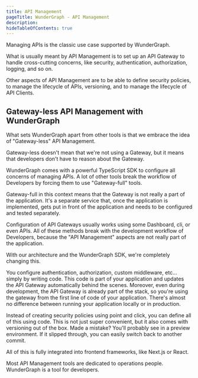 ```yaml
---
title: API Management
pageTitle: WunderGraph - API Management
description:
hideTableOfContents: true
---
```


Managing APIs is the classic use case supported by WunderGraph.

What is usually meant by API Management is to set up an API Gateway to handle cross-cutting concerns,
like security, authentication, authorization, logging, and so on.

Other aspects of API Management are to be able to define security policies,
to manage the lifecycle of APIs,
versioning,
and to manage the lifecycle of API Clients.

## Gateway-less API Management with WunderGraph

What sets WunderGraph apart from other tools is that we embrace the idea of "Gateway-less" API Management.

Gateway-less doesn't mean that we're not using a Gateway,
but it means that developers don't have to reason about the Gateway.

WunderGraph comes with a powerful TypeScript SDK to configure all concerns of managing APIs.
A lot of other tools break the workflow of Developers by forcing them to use "Gateway-full" tools.

Gateway-full in this context means that the Gateway is not really a part of the application.
It's a separate service that, once the application is implemented,
gets put in front of the application and needs to be configured and tested separately.

Configuration of API Gateways usually works using some Dashboard, cli, or even APIs.
All of these methods break with the development workflow of Developers,
because the "API Management" aspects are not really part of the application.

With our architecture and the WunderGraph SDK,
we're completely changing this.

You configure authentication, authorization, custom middleware, etc... simply by writing code.
This code is part of your application and updates the API Gateway automatically behind the scenes.
Moreover, even during development,
the API Gateway is already part of the stack,
so you're using the gateway from the first line of code of your application.
There's almost no difference between running your application locally or in production.

Instead of creating security policies using point and click,
you can define all of this using code.
This is not just super convenient,
but it also comes with versioning out of the box.
Made a mistake? You'll probably see in a preview environment.
If it slipped through, you can easily switch back to another commit.

All of this is fully integrated into frontend frameworks,
like Next.js or React.

Most API Management tools are dedicated to operations people.
WunderGraph is a tool for developers.
